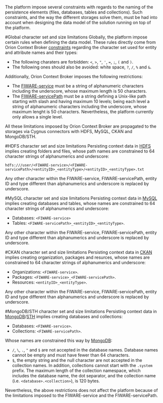 The platform impose several constraints with regards to the naming of the persistence elements (files, databases, tables and collections). Such constraints, and the way the different storages solve them, must be had into account when designing the data model of the solution running on top of the platform.

#Global character set and size limitations
Globally, the platform impose certain rules when defining the data model. These rules directly come from Orion Context Broker [constraints](http://fiware-orion.readthedocs.io/en/1.4.0/user/forbidden_characters/index.html) regarding the character set used for entity and attribute names and their types: 

* The following charaters are forbidden: `<`, `>`, `"`, `'`, `=`, `;`, `(` and `)`.
* The following ones should also be avoided: white space, `?`, `/`, `%` and `&`.

Additionally, Orion Context Broker imposes the following restrictions:

* The [FIWARE-service](http://fiware-orion.readthedocs.io/en/1.4.0/user/multitenancy/index.html) must be a string of alphanumeric characters including the underscore, whose maximum length is 50 characters.
* The [FIWARE-servicePath](http://fiware-orion.readthedocs.io/en/1.4.0/user/service_path/index.html) must be a string defining a Unix-like path starting with slash and having maximum 10 levels; being each level a string of alphanumeric characters including the underscore, whose maximum lenght is 50 characters. Nevertheless, the platform currently only allows a single level.

All these limitations imposed by Orion Context Broker are propagated to the storages via Cygnus connectors with HDFS, MySQL, CKAN and MongoDB/STH.

#HDFS character set and size limitations
Persisting context data in [HDFS](http://fiware-cygnus.readthedocs.io/en/1.5.0/cygnus-ngsi/flume_extensions_catalogue/ngsi_hdfs_sink/index.html) implies creating folders and files, whose path names are constrained to 64 character strings of alphanumerics and underscore:

    hdfs:///user/<FIWARE-service>/<FIWARE-servicePath>/<entityID>_<entityType>/<entityID>_<entityType>.txt

Any other character within the FIWARE-service, FIWARE-servicePath, entity ID and type different than alphanumerics and underscore is replaced by underscore.

#MySQL character set and size limitations
Persisting context data in [MySQL](http://fiware-cygnus.readthedocs.io/en/1.5.0/cygnus-ngsi/flume_extensions_catalogue/ngsi_mysql_sink/index.html) implies creating databases and tables, whose names are constrained to 64 character strings of alphanumerics and underscore:

* Databases: `<FIWARE-service>`
* Tables: `<FIWARE-servicePath>_<entityID>_<entityType>`.

Any other character within the FIWARE-service, FIWARE-servicePath, entity ID and type different than alphanumerics and underscore is replaced by underscore.

#CKAN character set and size limitations
Persisting context data in [CKAN](http://fiware-cygnus.readthedocs.io/en/1.5.0/cygnus-ngsi/flume_extensions_catalogue/ngsi_ckan_sink/index.html) implies creating organization, packages and resurces, whose names are constrained to 64 character strings of alphanumerics and underscore:

* Organizations: `<FIWARE-service>`.
* Packages: `<FIWARE-service>_<FIWARE-servicePath>`.
* Resources: `<entityID>_<entityType>`.

Any other character within the FIWARE-service, FIWARE-servicePath, entity ID and type different than alphanumerics and underscore is replaced by underscore.

#MongoDB/STH character set and size limitations
Persisting context data in [MongoDB](http://fiware-cygnus.readthedocs.io/en/1.5.0/cygnus-ngsi/flume_extensions_catalogue/ngsi_mongo_sink/index.html)/[STH](http://fiware-cygnus.readthedocs.io/en/1.5.0/cygnus-ngsi/flume_extensions_catalogue/ngsi_sth_sink/index.html) implies creating databases and collections:

* Databases: `<FIWARE-service>`.
* Collections: `<FIWARE-servicePath>`.

Whose names are constrained this way by [MongoDB](https://docs.mongodb.com/manual/reference/limits/#naming-restrictions):

* `/`, `\`, `.`, `"` and `$` are not accepted in the database names. Database names cannot be empty and must have fewer than 64 characters.
* `$`, the empty string and the null character are not accepted in the collection names. In addition, collections cannot start with the `.system` prefix. The maximum length of the collection namespace, which includes the database name, the dot separator, and the collection name (i.e. `<database>.<collection>`), is 120 bytes.

Nevertheless, the above restrictions does not affect the platform because of the limitations imposed to the FIWARE-service and the FIWARE-servicePath.

